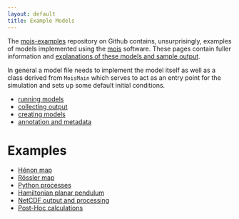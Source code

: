 ```yaml
---
layout: default
title: Example Models
---
```


The [mois-examples](https://github.com/edinburgh-rbm/mois-examples)
repository on Github contains, unsurprisingly, examples of models
implemented using the [mois](/mois) software. These pages contain
fuller information and [explanations of these models and sample
output](#example-models).

In general a model file needs to implement the model itself as
well as a class derived from `MoisMain` which serves to act as
an entry point for the simulation and sets up some default 
initial conditions.

  * [running models](running.html)
  * [collecting output](output.html)
  * [creating models](models.html)
  * [annotation and metadata](annotation.html)

Examples
========

  * [Hénon map](henon)
  * [Rössler map](roessler)
  * [Python processes](python)
  * [Hamiltonian planar pendulum](pendulum)
  * [NetCDF output and processing](netcdf)
  * [Post-Hoc calculations](varcalc)
